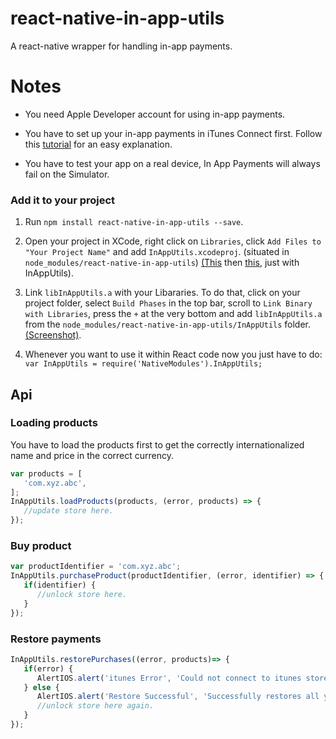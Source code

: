 # react-native-in-app-utils

A react-native wrapper for handling in-app payments.

# Notes

- You need Apple Developer account for using in-app payments.

- You have to set up your in-app payments in iTunes Connect first. Follow this [tutorial](http://stackoverflow.com/questions/19556336/how-do-you-add-an-in-app-purchase-to-an-ios-application) for an easy explanation.

- You have to test your app on a real device, In App Payments will always fail on the Simulator.

### Add it to your project

1. Run `npm install react-native-in-app-utils --save`.

2. Open your project in XCode, right click on `Libraries`, click `Add Files to "Your Project Name"` and add `InAppUtils.xcodeproj`. (situated in `node_modules/react-native-in-app-utils`) [(This](http://url.brentvatne.ca/jQp8) then [this](http://url.brentvatne.ca/1gqUD), just with InAppUtils).

3. Link `libInAppUtils.a` with your Libararies. To do that, click on your project folder, select `Build Phases` in the top bar, scroll to `Link Binary with Libraries`, press the `+` at the very bottom and add `libInAppUtils.a` from the `node_modules/react-native-in-app-utils/InAppUtils` folder. [(Screenshot)](http://url.brentvatne.ca/17Xfe).

4. Whenever you want to use it within React code now you just have to do: `var InAppUtils = require('NativeModules').InAppUtils;`


## Api

### Loading products

You have to load the products first to get the correctly internationalized name and price in the correct currency.

```javascript
var products = [
   'com.xyz.abc',
];
InAppUtils.loadProducts(products, (error, products) => {
   //update store here.
});
```

### Buy product

```javascript
var productIdentifier = 'com.xyz.abc';
InAppUtils.purchaseProduct(productIdentifier, (error, identifier) => {
   if(identifier) {
      //unlock store here.
   }
});
```

### Restore payments

```javascript
InAppUtils.restorePurchases((error, products)=> {
   if(error) {
      AlertIOS.alert('itunes Error', 'Could not connect to itunes store.');
   } else {
      AlertIOS.alert('Restore Successful', 'Successfully restores all your purchases.');
      //unlock store here again.
   }
});
```
